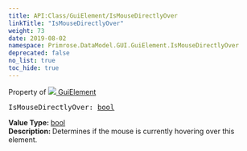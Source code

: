 ```yaml
---
title: API:Class/GuiElement/IsMouseDirectlyOver
linkTitle: "IsMouseDirectlyOver"
weight: 73
date: 2019-08-02
namespace: Primrose.DataModel.GUI.GuiElement.IsMouseDirectlyOver
deprecated: false
no_list: true
toc_hide: true
---
```

Property of <a href="/docs/api-reference/Class/GuiElement"><img src="/icons/silk/default.png"/>&nbsp;GuiElement</a>
<pre class="method-declaration">
IsMouseDirectlyOver: <a class="type" href="/docs/api-reference/System/Primitives#boolean">bool</a></pre>
<b>Value Type: </b>
<a class="type" href="/docs/api-reference/System/Primitives#boolean">bool</a>
<br/>
<b>Description: </b>
Determines if the mouse is currently hovering over this element.

